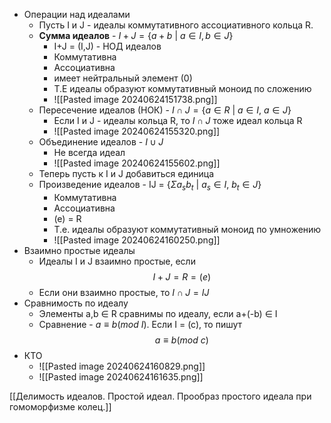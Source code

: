 - Операции над идеалами
	- Пусть I и J - идеалы коммутативного ассоциативного кольца R.
	- **Сумма идеалов** - $I+J=\{a+b\ |\ a\in I,b\in J\}$
		- I+J = (I,J) - НОД идеалов
		- Коммутативна
		- Ассоциативна
		- имеет нейтральный элемент (0)
		- Т.Е идеалы образуют коммутативный моноид по сложению
		- ![[Pasted image 20240624151738.png]]
	- Пересечение идеалов (НОК) - $I\cap J = \{a\in R\ |\ a\in I,\ a\in J\}$
		- Если I и J - идеалы кольца R, то $I\cap J$ тоже идеал кольца R
		- ![[Pasted image 20240624155320.png]]
	- Объединение идеалов - $I \cup J$
		- Не всегда идеал
		- ![[Pasted image 20240624155602.png]]
	- Теперь пусть к I и J добавиться единица
	- Произведение идеалов - IJ = $\{\Sigma a_s b_t\ |\ a_s\in I,\ b_t\in J\}$
		- Коммутативна
		- Ассоциативна
		- (e) = R
		- Т.е. идеалы образуют коммутативный моноид по умножению
		- ![[Pasted image 20240624160250.png]]
- Взаимно простые идеалы
	- Идеалы I и J взаимно простые, если $$I+J=R=(e)$$
	- Если они взаимно простые, то $I\cap J = IJ$
- Сравнимость по идеалу
	- Элементы a,b $\in$ R сравнимы по идеалу, если a+(-b) $\in$ I
	- Сравнение - $a\equiv b(mod\ I)$. Если I = (c), то пишут $$a\equiv b(mod\ c)$$
- КТО
	- ![[Pasted image 20240624160829.png]]
	- ![[Pasted image 20240624161635.png]]

[[Делимость идеалов. Простой идеал. Прообраз простого идеала при гомоморфизме колец.]]